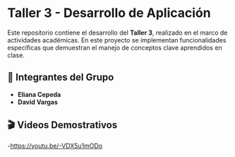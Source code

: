 # Taller 3 - Desarrollo de Aplicación

Este repositorio contiene el desarrollo del **Taller 3**, realizado en el marco de actividades académicas. En este proyecto se implementan funcionalidades específicas que demuestran el manejo de conceptos clave aprendidos en clase.

## 👥 Integrantes del Grupo

- **Eliana Cepeda**    
- **David Vargas**  

## 🎬 Videos Demostrativos
-https://youtu.be/-VDX5u1mODo



